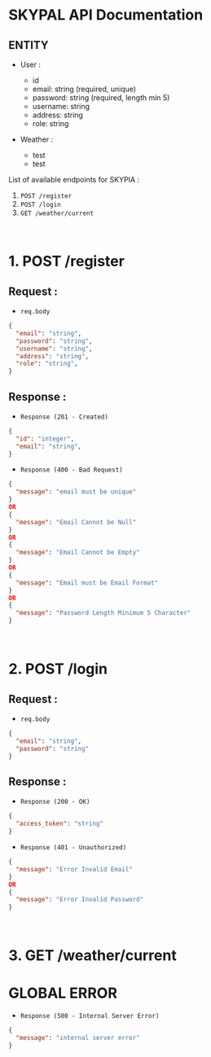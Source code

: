 # SKYPAL API Documentation

## ENTITY
- User :
  - id
  - email: string (required, unique)
  - password: string (required, length min 5)
  - username: string
  - address: string
  - role: string

- Weather :
  - test
  - test

List of available endpoints for SKYPIA :

1. `POST /register`
2. `POST /login`
3. `GET /weather/current`

&nbsp;

# 1. POST /register

## Request :

- `req.body`

```json
{
  "email": "string",
  "password": "string",
  "username": "string",
  "address": "string",
  "role": "string",
}
```
## Response :

- `Response (201 - Created)`

```json
{
  "id": "integer",
  "email": "string",
}

```

- `Response (400 - Bad Request)`

```json
{
  "message": "email must be unique"
}
OR
{
  "message": "Email Cannot be Null"
}
OR
{
  "message": "Email Cannot be Empty"
}
OR
{
  "message": "Email must be Email Format"
}
OR
{
  "message": "Password Length Minimum 5 Character"
}
```

&nbsp;

# 2. POST /login

## Request :

- `req.body`

```json
{
  "email": "string",
  "password": "string"
}
```

## Response :

- `Response (200 - OK)`

```json
{
  "access_token": "string"
}
```

- `Response (401 - Unauthorized)`

```json
{
  "message": "Error Invalid Email"
}
OR
{
  "message": "Error Invalid Password"
}
```

&nbsp;

# 3. GET /weather/current



# GLOBAL ERROR

- `Response (500 - Internal Server Error)`

```json
{
  "message": "internal server error"
}
```